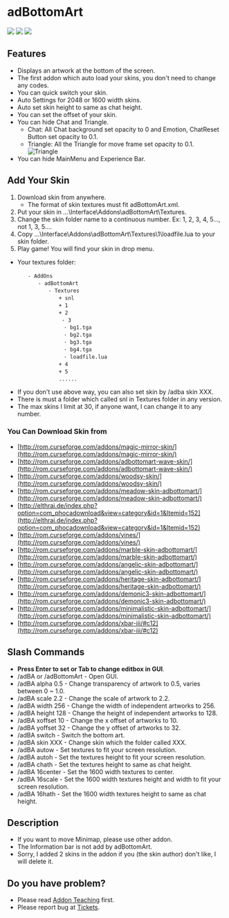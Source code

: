 # adBottomArt

![](https://media.forgecdn.net/attachments/145/470/Triangle.png)
![](https://media.forgecdn.net/attachments/thumbnails/145/473/310/172/adBA.png)
![](https://media.forgecdn.net/attachments/thumbnails/145/477/310/172/adBA_GUI.png)

## Features
-   Displays an artwork at the bottom of the screen.
-   The first addon which auto load your skins, you don't need to change any codes.
-   You can quick switch your skin.
-   Auto Settings for 2048 or 1600 width skins.
-   Auto set skin height to same as chat height.
-   You can set the offset of your skin.
-   You can hide Chat and Triangle.
    -   Chat: All Chat background set opacity to 0 and Emotion, ChatReset Button set opacity to 0.1.
    -   Triangle: All the Triangle for move frame set opacity to 0.1.  
        ![Triangle](http://static.curseforge.net/content/images/25/551/Triangle.png "Triangle")
-   You can hide MainMenu and Experience Bar.

## Add Your Skin
1.  Download skin from anywhere.
    -   The format of skin textures must fit adBottomArt.xml.
2.  Put your skin in ...\Interface\Addons\adBottomArt\Textures.
3.  Change the skin folder name to a continuous number. Ex: 1, 2, 3, 4, 5..., not 1, 3, 5....
4.  Copy ...\Interface\Addons\adBottomArt\Textures\1\loadfile.lua to your skin folder.
5.  Play game! You will find your skin in drop menu.

-   Your textures folder:

```　　- Interface  
　　　　- AddOns  
　　　　　　- adBottomArt  
　　　　　　　　- Textures  
　　　　　　　　　　+ snl  
　　　　　　　　　　+ 1  
　　　　　　　　　　+ 2  
　　　　　　　　　　 - 3  
　　　　　　　　　　　· bg1.tga  
　　　　　　　　　　　· bg2.tga  
　　　　　　　　　　　· bg3.tga  
　　　　　　　　　　　· bg4.tga  
　　　　　　　　　　　· loadfile.lua  
　　　　　　　　　　+ 4  
　　　　　　　　　　+ 5  
　　　　　　　　　　......
```
-   If you don't use above way, you can also set skin by /adba skin XXX.
-   There is must a folder which called snl in Textures folder in any version.
-   The max skins I limit at 30, if anyone want, I can change it to any number.

### You Can Download Skin from
-   [http://rom.curseforge.com/addons/magic-mirror-skin/](http://rom.curseforge.com/addons/magic-mirror-skin/)
-   [http://rom.curseforge.com/addons/adbottomart-wave-skin/](http://rom.curseforge.com/addons/adbottomart-wave-skin/)
-   [http://rom.curseforge.com/addons/woodsy-skin/](http://rom.curseforge.com/addons/woodsy-skin/)
-   [http://rom.curseforge.com/addons/meadow-skin-adbottomart/](http://rom.curseforge.com/addons/meadow-skin-adbottomart/)
-   [http://elthrai.de/index.php?option=com_phocadownload&view=category&id=1&Itemid=152](http://elthrai.de/index.php?option=com_phocadownload&view=category&id=1&Itemid=152)
-   [http://rom.curseforge.com/addons/vines/](http://rom.curseforge.com/addons/vines/)
-   [http://rom.curseforge.com/addons/marble-skin-adbottomart/](http://rom.curseforge.com/addons/marble-skin-adbottomart/)
-   [http://rom.curseforge.com/addons/angelic-skin-adbottomart/](http://rom.curseforge.com/addons/angelic-skin-adbottomart/)
-   [http://rom.curseforge.com/addons/heritage-skin-adbottomart/](http://rom.curseforge.com/addons/heritage-skin-adbottomart/)
-   [http://rom.curseforge.com/addons/demonic3-skin-adbottomart/](http://rom.curseforge.com/addons/demonic3-skin-adbottomart/)
-   [http://rom.curseforge.com/addons/minimalistic-skin-adbottomart/](http://rom.curseforge.com/addons/minimalistic-skin-adbottomart/)
-   [http://rom.curseforge.com/addons/xbar-iii/#c12](http://rom.curseforge.com/addons/xbar-iii/#c12)

## Slash Commands
-   **Press Enter to set or Tab to change editbox in GUI**.
-   /adBA or /adBottomArt - Open GUI.
-   /adBA alpha 0.5 - Change transparency of artwork to 0.5, varies between 0 ~ 1.0.
-   /adBA scale 2.2 - Change the scale of artwork to 2.2.
-   /adBA width 256 - Change the width of independent artworks to 256.
-   /adBA height 128 - Change the height of independent artworks to 128.
-   /adBA xoffset 10 - Change the x offset of artworks to 10.
-   /adBA yoffset 32 - Change the y offset of artworks to 32.
-   /adBA switch - Switch the bottom art.
-   /adBA skin XXX - Change skin which the folder called XXX.
-   /adBA autow - Set textures to fit your screen resolution.
-   /adBA autoh - Set the textures height to fit your screen resolution.
-   /adBA chath - Set the textures height to same as chat height.
-   /adBA 16center - Set the 1600 width textures to center.
-   /adBA 16scale - Set the 1600 width textures height and width to fit your screen resolution.
-   /adBA 16hath - Set the 1600 width textures height to same as chat height.

## Description
-   If you want to move Minimap, please use other addon.
-   The Information bar is not add by adBottomArt.
-   Sorry, I added 2 skins in the addon if you (the skin author) don't like, I will delete it.

## Do you have problem?
-   Please read [Addon Teaching](http://rom.curseforge.com/addons/adbottomart/pages/addon-teaching/) first.
-   Please report bug at [Tickets](http://rom.curseforge.com/addons/adbottomart/tickets/).


